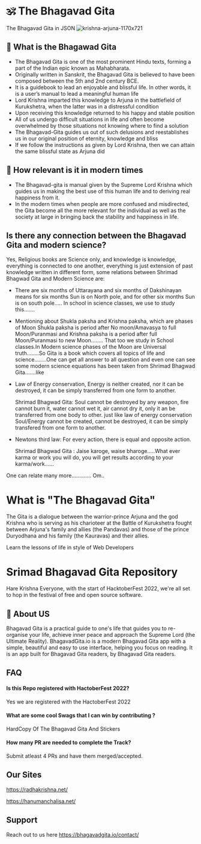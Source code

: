 
# 🕉️ The Bhagavad Gita
The Bhagavad Gita in JSON
![krishna-arjuna-1170x721](https://user-images.githubusercontent.com/62856848/194565916-2f0d5a4e-a038-4dcf-ba8d-1fd4f789a4a0.png)

## 🙏 What is the Bhagawad Gita
- The Bhagavad Gita is one of the most prominent Hindu texts, forming a part of the Indian epic known as Mahabharata. 
- Originally written in Sanskrit, the Bhagavad Gita is believed to have been composed between the 5th and 2nd century BCE.
- It is a guidebook to lead an enjoyable and blissful life. In other words, it is a user’s manual to lead a meaningful human life
- Lord Krishna imparted this knowledge to Arjuna in the battlefield of Kurukshetra, when the latter was in a distressful condition
- Upon receiving this knowledge returned to his happy and stable position
- All of us undergo difficult situations in life and often become overwhelmed by those situations not knowing where to find a solution
- The Bhagavad-Gita guides us out of such delusions and reestablishes us in our original position of eternity, knowledge and bliss
- If we follow the instructions as given by Lord Krishna, then we can attain the same blissful state as Arjuna did

## 🌸 How relevant is it in modern times
- The Bhagavad-gita is manual given by the Supreme Lord Krishna which guides us in making the best use of this human life and to deriving real happiness from it.
- In the modern times when people are more confused and misdirected, the Gita become all the more relevant for the individual as well as the society at large in bringing back the stability and happiness in life.

## Is there any connection between the Bhagavad Gita and modern science?
Yes, Religious books are Science only, and knowledge is knowledge, everything is connected to one another, everything is just extension of past knowledge written in different form, some relations between Shrimad Bhagwad Gita and Modern Science are:
- There are six months of Uttarayana and six months of Dakshinayan means for six months Sun is on North pole, and for other six months Sun is on south pole….. In school in science classes, we use to study this…….
- Mentioning about Shukla paksha and Krishna paksha, which are phases of Moon Shukla paksha is period after No moon/Amavasya to full Moon/Puranmasi and Krishna paksha is a period after full Moon/Puranmasi to new Moon…….. That too we study in School classes.In Modern science phases of the Moon are Universal truth……..So Gita is a book which covers all topics of life and science……..One can get all answer to all question and even one can see some modern science equations has been taken from Shrimad Bhagwad Gita…….like
- Law of Energy conservation, Energy is neither created, nor it can be destroyed, it can be simply transferred from one form to another.

  Shrimad Bhagwad Gita: Soul cannot be destroyed by any weapon, fire cannot burn it, water cannot wet it, air cannot dry it, only it an be transferred from one body to other.
  just like law of energy conservation Soul/Energy cannot be created, cannot be destroyed, it can be simply transfered from one form to another.

- Newtons third law: For every action, there is equal and opposite action.

  Shrimad Bhagwad Gita : Jaise karoge, waise bharoge…..What ever karma or work you will do, you will get results according to your karma/work……

One can relate many more…………. Om..


# What is "The Bhagavad Gita"
The Gita is a dialogue between the warrior-prince Arjuna and the god Krishna who is serving as his charioteer at the Battle of Kurukshetra fought between Arjuna's family and allies (the Pandavas) and those of the prince Duryodhana and his family (the Kauravas) and their allies.


Learn the lessons of life in style of Web Developers


# Srimad Bhagavad Gita Repository 
Hare Krishna Everyone,
with the start of HacktoberFest 2022, we're all set to hop in the festival of free and open source software.



## 🚀 About US
Bhagavad Gita is a practical guide to one's life that guides you to re-organise your life, achieve inner peace and approach the Supreme Lord (the Ultimate Reality).
BhagavadGita.io is a modern Bhagavad Gita app with a simple, beautiful and easy to use interface, helping you focus on reading. It is an app built for Bhagavad Gita readers, by Bhagavad Gita readers.


## FAQ

#### Is this Repo registered with HactoberFest 2022?

Yes we are registered with the HactoberFest 2022

#### What are some cool Swags that I can win by contributing ?

 HardCopy Of The Bhagavad Gita And Stickers

#### How many PR are needed to complete the Track?
Submit atleast 4 PRs and have them merged/accepted.



## Our Sites 

https://radhakrishna.net/
 
https://hanumanchalisa.net/


## Support

 Reach out to us here 
 https://bhagavadgita.io/contact/



